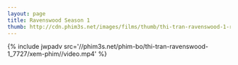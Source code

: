 ```yaml
---
layout: page
title: Ravenswood Season 1
thumb: http://cdn.phim3s.net/images/films/thumb/thi-tran-ravenswood-1-ravenswood-season-1-2013.jpg
---
```

{% include jwpadv src='//phim3s.net/phim-bo/thi-tran-ravenswood-1_7727/xem-phim//video.mp4' %}